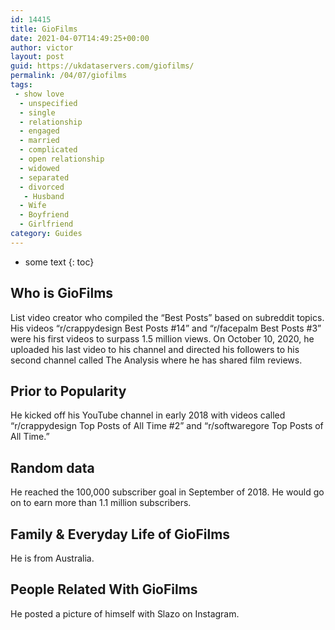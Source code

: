 ```yaml
---
id: 14415
title: GioFilms
date: 2021-04-07T14:49:25+00:00
author: victor
layout: post
guid: https://ukdataservers.com/giofilms/
permalink: /04/07/giofilms
tags:
 - show love
  - unspecified
  - single
  - relationship
  - engaged
  - married
  - complicated
  - open relationship
  - widowed
  - separated
  - divorced
   - Husband
  - Wife
  - Boyfriend
  - Girlfriend
category: Guides
---
```


* some text
{: toc}


## Who is GioFilms



List video creator who compiled the &#8220;Best Posts&#8221; based on subreddit topics. His videos &#8220;r/crappydesign Best Posts #14&#8221; and &#8220;r/facepalm Best Posts #3&#8221; were his first videos to surpass 1.5 million views. On October 10, 2020, he uploaded his last video to his channel and directed his followers to his second channel called The Analysis where he has shared film reviews.

                
                
                
## Prior to Popularity



He kicked off his YouTube channel in early 2018 with videos called &#8220;r/crappydesign Top Posts of All Time #2&#8221; and &#8220;r/softwaregore Top Posts of All Time.&#8221;

                
                
                
## Random data



He reached the 100,000 subscriber goal in September of 2018. He would go on to earn more than 1.1 million subscribers.

                
                
                
## Family & Everyday Life of GioFilms



He is from Australia.

                
                
                
## People Related With GioFilms



He posted a picture of himself with Slazo on Instagram.

                
              
            
          
          
          
